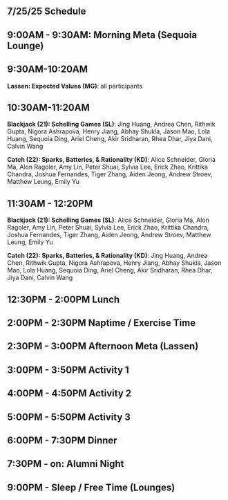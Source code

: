 ## 7/25/25 Schedule

## 9:00AM - 9:30AM: Morning Meta (Sequoia Lounge)
## 9:30AM-10:20AM

**Lassen: Expected Values (MG)**: all participants

## 10:30AM-11:20AM

**Blackjack (21): Schelling Games (SL)**: Jing Huang, Andrea Chen, Rithwik Gupta, Nigora Ashrapova, Henry Jiang, Abhay Shukla, Jason Mao, Lola Huang, Sequoia Ding, Ariel Cheng, Akir Sridharan, Rhea Dhar, Jiya Dani, Calvin Wang

**Catch (22): Sparks, Batteries, & Rationality (KD)**: Alice Schneider, Gloria Ma, Alon Ragoler, Amy Lin, Peter Shuai, Sylvia Lee, Erick Zhao, Krittika Chandra, Joshua Fernandes, Tiger Zhang, Aiden Jeong, Andrew Stroev, Matthew Leung, Emily Yu

## 11:30AM - 12:20PM

**Blackjack (21): Schelling Games (SL)**: Alice Schneider, Gloria Ma, Alon Ragoler, Amy Lin, Peter Shuai, Sylvia Lee, Erick Zhao, Krittika Chandra, Joshua Fernandes, Tiger Zhang, Aiden Jeong, Andrew Stroev, Matthew Leung, Emily Yu

**Catch (22): Sparks, Batteries, & Rationality (KD)**: Jing Huang, Andrea Chen, Rithwik Gupta, Nigora Ashrapova, Henry Jiang, Abhay Shukla, Jason Mao, Lola Huang, Sequoia Ding, Ariel Cheng, Akir Sridharan, Rhea Dhar, Jiya Dani, Calvin Wang

## 12:30PM - 2:00PM Lunch
## 2:00PM - 2:30PM Naptime / Exercise Time
## 2:30PM - 3:00PM Afternoon Meta (Lassen)
## 3:00PM - 3:50PM Activity 1
## 4:00PM - 4:50PM Activity 2
## 5:00PM - 5:50PM Activity 3
## 6:00PM - 7:30PM Dinner
## 7:30PM - on: Alumni Night
## 9:00PM - Sleep / Free Time (Lounges)
